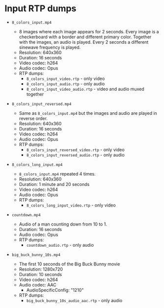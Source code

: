 # Input RTP dumps

- `8_colors_input.mp4`
    - 8 images where each image appears for 2 seconds. Every image is a checkerboard with a border and different primary color. Together with the images, an audio is played. Every 2 seconds a different sinewave frequency is played.
    - Resolution: 640x360
    - Duration: 16 seconds
    - Video codec: h264
    - Audio codec: Opus
    - RTP dumps:
        - `8_colors_input_video.rtp` - only video
        - `8_colors_input_audio.rtp` - only audio
        - `8_colors_input_video_audio.rtp` - video and audio muxed together

- `8_colors_input_reversed.mp4`
    - Same as `8_colors_input.mp4` but the images and audio are played in reverse order.
    - Resolution: 640x360
    - Duration: 16 seconds
    - Video codec: h264
    - Audio codec: Opus
    - RTP dumps:
        - `8_colors_input_reversed_video.rtp` - only video
        - `8_colors_input_reversed_audio.rtp` - only audio

- `8_colors_long_input.mp4`
    - `8_colors_input.mp4` repeated 4 times.
    - Resolution: 640x360
    - Duration: 1 minute and 20 seconds
    - Video codec: h264
    - Audio codec: Opus
    - RTP dumps:
        - `8_colors_long_input_video.rtp` - only video

- `countdown.mp4`
    - Audio of a man counting down from 10 to 1.
    - Duration: 16 seconds
    - Audio codec: Opus
    - RTP dumps:
        - `countdown_audio.rtp` - only audio

- `big_buck_bunny_10s.mp4`
    - The first 10 seconds of the Big Buck Bunny movie
    - Resolution: 1280x720
    - Duration: 10 seconds
    - Video codec: h264
    - Audio codec: AAC
        - AudioSpecificConfig: "1210"
    - RTP dumps:
        - `big_buck_bunny_10s_audio_aac.rtp` - only audio
